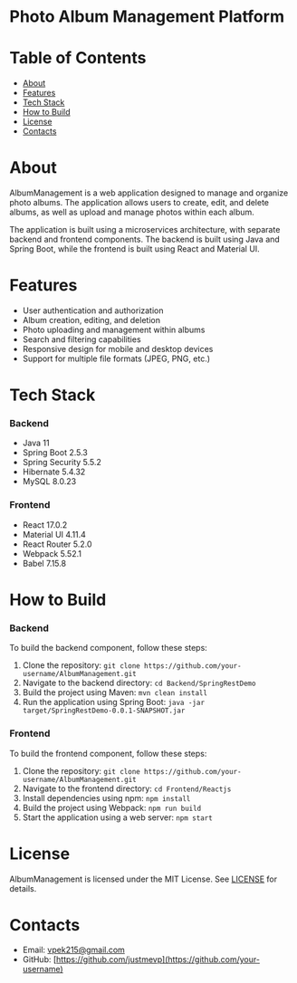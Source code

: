 # Photo Album Management Platform

**Table of Contents**
=================

* [About](#about)
* [Features](#features)
* [Tech Stack](#tech-stack)
* [How to Build](#how-to-build)
* [License](#license)
* [Contacts](#contacts)

**About**
=====

AlbumManagement is a web application designed to manage and organize photo albums. The application allows users to create, edit, and delete albums, as well as upload and manage photos within each album.

The application is built using a microservices architecture, with separate backend and frontend components. The backend is built using Java and Spring Boot, while the frontend is built using React and Material UI.

**Features**
=========

* User authentication and authorization
* Album creation, editing, and deletion
* Photo uploading and management within albums
* Search and filtering capabilities
* Responsive design for mobile and desktop devices
* Support for multiple file formats (JPEG, PNG, etc.)

**Tech Stack**
==========

### Backend

* Java 11
* Spring Boot 2.5.3
* Spring Security 5.5.2
* Hibernate 5.4.32
* MySQL 8.0.23

### Frontend

* React 17.0.2
* Material UI 4.11.4
* React Router 5.2.0
* Webpack 5.52.1
* Babel 7.15.8

**How to Build**
==============

### Backend

To build the backend component, follow these steps:

1. Clone the repository: `git clone https://github.com/your-username/AlbumManagement.git`
2. Navigate to the backend directory: `cd Backend/SpringRestDemo`
3. Build the project using Maven: `mvn clean install`
4. Run the application using Spring Boot: `java -jar target/SpringRestDemo-0.0.1-SNAPSHOT.jar`

### Frontend

To build the frontend component, follow these steps:

1. Clone the repository: `git clone https://github.com/your-username/AlbumManagement.git`
2. Navigate to the frontend directory: `cd Frontend/Reactjs`
3. Install dependencies using npm: `npm install`
4. Build the project using Webpack: `npm run build`
5. Start the application using a web server: `npm start`

**License**
=======

AlbumManagement is licensed under the MIT License. See [LICENSE](LICENSE) for details.

**Contacts**
=========

* Email: [vpek215@gmail.com](mailto:your-email@example.com)
* GitHub: [https://github.com/justmevp](https://github.com/your-username)

